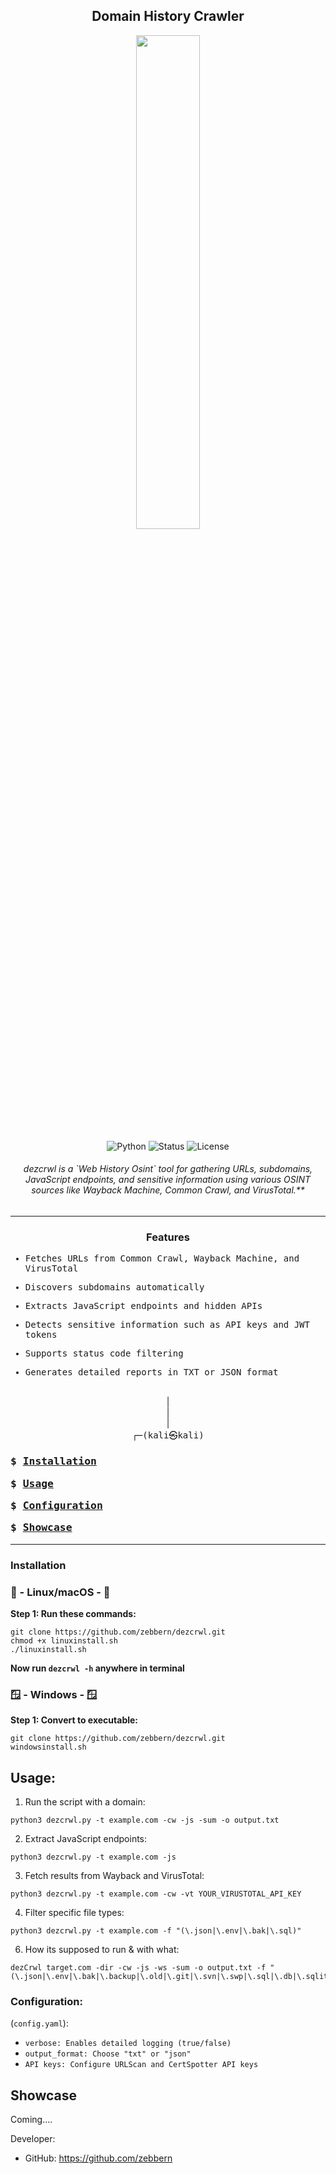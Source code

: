 <div align="center">

## Domain History Crawler

<img src="https://github.com/user-attachments/assets/94445e00-a6b1-4d6c-ae9a-7008307316e9" style="width:45%;">

![Python](https://img.shields.io/badge/Python-3.x-blue)
![Status](https://img.shields.io/badge/Status-Active-green)
![License](https://img.shields.io/badge/License-MIT-brightgreen)

<h6>dezcrwl is a `Web History Osint` tool for gathering URLs, subdomains, JavaScript endpoints, and sensitive information using various OSINT sources like Wayback Machine, Common Crawl, and VirusTotal.**</h6>

---

<h3 align="center">Features</h3>
<kbd align="left">

- <kbd> Fetches URLs from Common Crawl, Wayback Machine, and VirusTotal</kbd>

- <kbd> Discovers subdomains automatically</kbd>

- <kbd> Extracts JavaScript endpoints and hidden APIs</kbd>

- <kbd> Detects sensitive information such as API keys and JWT tokens</kbd>

- <kbd> Supports status code filtering</kbd>

- <kbd> Generates detailed reports in TXT or JSON format</kbd>

</kbd>
<br>|
<br>|
<br>|
<br><kbd>┌─(kali㉿kali)</kbd> 
<br>
<kbd>

<h3 align="left">
 
<kbd>$ </kbd> [Installation](#installation)

<kbd>$ </kbd> [Usage](#usage) 

<kbd>$ </kbd> [Configuration](#configuration) 

<kbd>$ </kbd> [Showcase](#showcase)

</h3>
</kbd>
</div>

---

### Installation 
### 🐧 - Linux/macOS - 🐧
**Step 1: Run these commands:**
```
git clone https://github.com/zebbern/dezcrwl.git
chmod +x linuxinstall.sh
./linuxinstall.sh
```
**Now run `dezcrwl -h` anywhere in terminal**
### 🪟 - Windows - 🪟
**Step 1: Convert to executable:**
```
git clone https://github.com/zebbern/dezcrwl.git
windowsinstall.sh
```

## Usage:
1. Run the script with a domain:
```
python3 dezcrwl.py -t example.com -cw -js -sum -o output.txt
```
2. Extract JavaScript endpoints:
```
python3 dezcrwl.py -t example.com -js
```
3. Fetch results from Wayback and VirusTotal:
 ```
python3 dezcrwl.py -t example.com -cw -vt YOUR_VIRUSTOTAL_API_KEY
```
4. Filter specific file types:
```
python3 dezcrwl.py -t example.com -f "(\.json|\.env|\.bak|\.sql)"
```
6. How its supposed to run & with what:
```
dezCrwl target.com -dir -cw -js -ws -sum -o output.txt -f "(\.json|\.env|\.bak|\.backup|\.old|\.git|\.svn|\.swp|\.sql|\.db|\.sqlite|\.log|\.txt|\.zip|\.rar|\.tar\.gz|\.7z|\.pdf|\.docx|\.xlsx|\.conf|\.ini|\.yml|\.yaml|\.dump|\.sql\.dump|\.session|\.pem|\.key|\.crt|\.tmp)"
```

### Configuration:
 (`config.yaml`):
- `verbose: Enables detailed logging (true/false)`
- `output_format: Choose "txt" or "json"`
- `API keys: Configure URLScan and CertSpotter API keys`

## Showcase
Coming....

Developer:
- GitHub: https://github.com/zebbern
